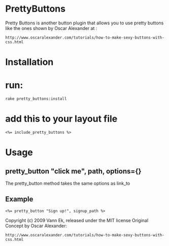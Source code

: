 PrettyButtons
=============

Pretty Buttons is another button plugin that allows you to use pretty buttons like the ones shown by Oscar Alexander at : 

    http://www.oscaralexander.com/tutorials/how-to-make-sexy-buttons-with-css.html
    
    
Installation    
============

# run:

    rake pretty_buttons:install
    
# add this to your layout file

    <%= include_pretty_buttons %>
    
Usage
=====

pretty_button "click me", path, options={}
------------------------------------------

The pretty_button method takes the same options as link_to

Example
-------

    <%= pretty_button "Sign up!", signup_path %>
    

Copyright (c) 2009 Vann Ek, released under the MIT license
Original Concept by Oscar Alexander:

    http://www.oscaralexander.com/tutorials/how-to-make-sexy-buttons-with-css.html